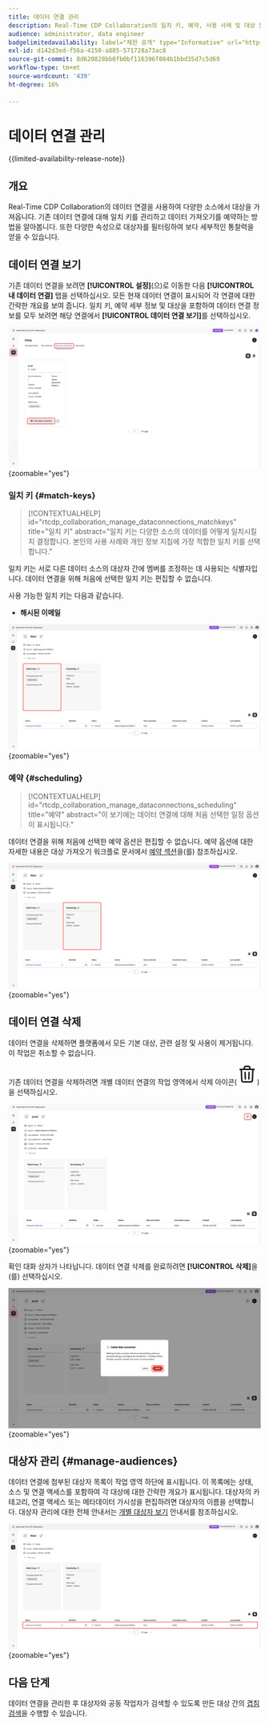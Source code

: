 ```yaml
---
title: 데이터 연결 관리
description: Real-Time CDP Collaboration의 일치 키, 예약, 사용 사례 및 대상 필터링을 포함하여 데이터 연결을 관리하는 방법을 알아봅니다
audience: administrator, data engineer
badgelimitedavailability: label="제한 공개" type="Informative" url="https://helpx.adobe.com/legal/product-descriptions/real-time-customer-data-platform-collaboration.html newtab=true"
exl-id: d142d3ed-f56a-4150-a885-571728a73ac8
source-git-commit: 8d620828bb0fb0bf116396f884b1bbd35d7c5d69
workflow-type: tm+mt
source-wordcount: '439'
ht-degree: 16%

---
```


# 데이터 연결 관리

{{limited-availability-release-note}}

## 개요

Real-Time CDP Collaboration의 데이터 연결을 사용하여 다양한 소스에서 대상을 가져옵니다. 기존 데이터 연결에 대해 일치 키를 관리하고 데이터 가져오기를 예약하는 방법을 알아봅니다. 또한 다양한 속성으로 대상자를 필터링하여 보다 세부적인 통찰력을 얻을 수 있습니다.

## 데이터 연결 보기

기존 데이터 연결을 보려면 **[!UICONTROL 설정]**(으)로 이동한 다음 **[!UICONTROL 내 데이터 연결]** 탭을 선택하십시오. 모든 현재 데이터 연결이 표시되어 각 연결에 대한 간략한 개요를 보여 줍니다. 일치 키, 예약 세부 정보 및 대상을 포함하여 데이터 연결 정보를 모두 보려면 해당 연결에서 **[!UICONTROL 데이터 연결 보기]**&#x200B;를 선택하십시오.

![내 데이터 연결 탭 보기가 표시되고 강조 표시된 작업 영역을 설정합니다.](/help/assets/setup/manage-data-connection/my-data-connections.png){zoomable="yes"}

### 일치 키 {#match-keys}

>[!CONTEXTUALHELP]
>id="rtcdp_collaboration_manage_dataconnections_matchkeys"
>title="일치 키"
>abstract="일치 키는 다양한 소스의 데이터를 어떻게 일치시킬지 결정합니다. 본인의 사용 사례와 개인 정보 지침에 가장 적합한 일치 키를 선택합니다."

일치 키는 서로 다른 데이터 소스의 대상자 간에 멤버를 조정하는 데 사용되는 식별자입니다. 데이터 연결을 위해 처음에 선택한 일치 키는 편집할 수 없습니다.

사용 가능한 일치 키는 다음과 같습니다.

- **해시된 이메일**

![일치 키 섹션이 강조 표시된 데이터 연결 작업 영역입니다.](/help/assets/setup/manage-data-connection/view-data-connection-match-keys.png){zoomable="yes"}

### 예약 {#scheduling}

>[!CONTEXTUALHELP]
>id="rtcdp_collaboration_manage_dataconnections_scheduling"
>title="예약"
>abstract="이 보기에는 데이터 연결에 대해 처음 선택한 일정 옵션이 표시됩니다."

데이터 연결을 위해 처음에 선택한 예약 옵션은 편집할 수 없습니다. 예약 옵션에 대한 자세한 내용은 대상 가져오기 워크플로 문서에서 [예약 섹션](/help/guide/setup/onboard-audiences.md#schedule)을(를) 참조하십시오.

![일정 섹션이 강조 표시된 데이터 연결 작업 영역입니다.](/help/assets/setup/manage-data-connection/view-data-connection-scheduling.png){zoomable="yes"}

## 데이터 연결 삭제

데이터 연결을 삭제하면 플랫폼에서 모든 기본 대상, 관련 설정 및 사용이 제거됩니다. 이 작업은 취소할 수 없습니다.

기존 데이터 연결을 삭제하려면 개별 데이터 연결의 작업 영역에서 삭제 아이콘(![삭제 아이콘](/help/assets/common/delete.svg))을 선택하십시오.

![삭제 옵션이 강조 표시된 데이터 연결 작업 영역입니다.](/help/assets/setup/manage-data-connection/delete-data-connection.png){zoomable="yes"}

확인 대화 상자가 나타납니다. 데이터 연결 삭제를 완료하려면 **[!UICONTROL 삭제]**&#x200B;을(를) 선택하십시오.

![삭제 옵션이 강조 표시된 데이터 연결 삭제 대화 상자입니다.](/help/assets/setup/manage-data-connection/delete-data-connection-confirm.png){zoomable="yes"}

## 대상자 관리 {#manage-audiences}

데이터 연결에 첨부된 대상자 목록이 작업 영역 하단에 표시됩니다. 이 목록에는 상태, 소스 및 연결 액세스를 포함하여 각 대상에 대한 간략한 개요가 표시됩니다. 대상자의 카테고리, 연결 액세스 또는 메타데이터 가시성을 편집하려면 대상자의 이름을 선택합니다. 대상자 관리에 대한 전체 안내서는 [개별 대상자 보기](./onboard-audiences.md#view-individual-audiences) 안내서를 참조하십시오.

![대상이 강조 표시된 데이터 연결 작업 영역입니다.](/help/assets/setup/manage-data-connection/view-data-connection-manage-audiences.png){zoomable="yes"}

## 다음 단계

데이터 연결을 관리한 후 대상자와 공동 작업자가 검색할 수 있도록 만든 대상 간의 [겹침 검색](/help/guide/collaborate/discover.md)을 수행할 수 있습니다.
